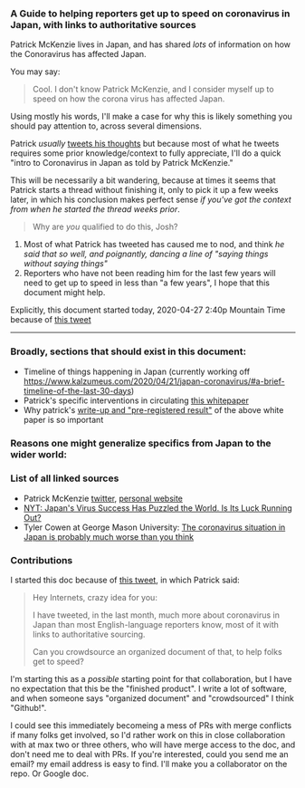 ### A Guide to helping reporters get up to speed on coronavirus in Japan, with links to authoritative sources

Patrick McKenzie lives in Japan, and has shared _lots_ of information on how the Conoravirus has affected Japan. 

You may say: 
> Cool. I don't know Patrick McKenzie, and I consider myself up to speed on how the corona virus has affected Japan.


Using mostly his words, I'll make a case for why this is likely something you should pay attention to, across several dimensions.

Patrick _usually_ [tweets his thoughts](https://twitter.com/patio11/) but because most of what he tweets requires some prior knowledge/context to fully appreciate, I'll do a quick "intro to Coronavirus in Japan as told by Patrick McKenzie."

This will be necessarily a bit wandering, because at times it seems that Patrick starts a thread without finishing it, only to pick it up a few weeks later, in which his conclusion makes perfect sense _if you've got the context from when he started the thread weeks prior_. 

> Why are _you_ qualified to do this, Josh?

1. Most of what Patrick has tweeted has caused me to nod, and think _he said that so well, and poignantly, dancing a line of "saying things without saying things"_
2. Reporters who have not been reading him for the last few years will need to get up to speed in less than "a few years", I hope that this document might help.

Explicitly, this document started today, 2020-04-27 2:40p Mountain Time because of [this tweet](https://twitter.com/patio11/status/1254856324950528001?s=20)

---------------------------------

### Broadly, sections that should exist in this document:

- Timeline of things happening in Japan (currently working off https://www.kalzumeus.com/2020/04/21/japan-coronavirus/#a-brief-timeline-of-the-last-30-days)
- Patrick's specific interventions in circulating [this whitepaper](https://rentry.co/covid19-japan-mr)
- Why patrick's [write-up and "pre-registered result"](https://www.kalzumeus.com/2020/04/21/japan-coronavirus/) of the above white paper is so important




### Reasons one might generalize specifics from Japan to the wider world:




### List of all linked sources

- Patrick McKenzie [twitter](https://twitter.com/patio11), [personal website](https://www.kalzumeus.com)
- [NYT: Japan's Virus Success Has Puzzled the World. Is Its Luck Running Out?](https://www.nytimes.com/2020/03/26/world/asia/japan-coronavirus.html)
- Tyler Cowen at George Mason University: [The coronavirus situation in Japan is probably much worse than you think](https://marginalrevolution.com/marginalrevolution/2020/03/the-coronavirus-situation-in-japan-is-probably-much-worse-than-you-think.html)



### Contributions

I started this doc because of [this tweet](https://twitter.com/patio11/status/1254856324950528001), in which Patrick said:

> Hey Internets, crazy idea for you:
> 
> I have tweeted, in the last month, much more about coronavirus in Japan than most English-language reporters know, most of it with links to authoritative sourcing.
> 
> Can you crowdsource an organized document of that, to help folks get to speed?

I'm starting this as a _possible_ starting point for that collaboration, but I have no expectation that this be the "finished product". I write a lot of software, and when someone says "organized document" and "crowdsourced" I think "Github!".

I could see this immediately becomeing a mess of PRs with merge conflicts if many folks get involved, so I'd rather work on this in close collaboration with at max two or three others, who will have merge access to the doc, and don't need me to deal with PRs. If you're interested, could you send me an email? my email address is easy to find. I'll make you a collaborator on the repo. Or Google doc. 

